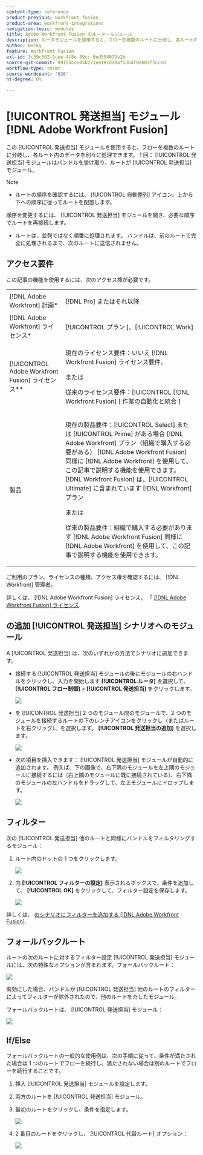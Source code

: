 ```yaml
---
content-type: reference
product-previous: workfront-fusion
product-area: workfront-integrations
navigation-topic: modules
title: Adobe Workfront Fusion のルーターモジュール
description: ルータモジュールを使用すると、フローを複数のルートに分岐し、各ルート内のデータを異なる方法で処理できます。 ルータモジュールがバンドルを受け取ると、ルートがルータモジュールに接続された順に、各接続ルートに転送されます。
author: Becky
feature: Workfront Fusion
exl-id: 3c39c562-1cee-4f8e-89cc-0ed554079a2b
source-git-commit: 0915dcce45b271ee18cdd8af5db4f0eb01f3cced
workflow-type: tm+mt
source-wordcount: '626'
ht-degree: 0%

---
```


# [!UICONTROL 発送担当] モジュール [!DNL Adobe Workfront Fusion]

この [!UICONTROL 発送担当] モジュールを使用すると、フローを複数のルートに分岐し、各ルート内のデータを別々に処理できます。 1 回： [!UICONTROL 発送担当] モジュールはバンドルを受け取り、ルートが [!UICONTROL 発送担当] モジュール。

>[!NOTE]
>
>* ルートの順序を確認するには、 [!UICONTROL 自動整列] アイコン。上から下への順序に従ってルートを配置します。
>
>  順序を変更するには、 [!UICONTROL 発送担当] モジュールを開き、必要な順序でルートを再接続します。
>
>* ルートは、並列ではなく順番に処理されます。 バンドルは、前のルートで完全に処理されるまで、次のルートに送信されません。
>



## アクセス要件

この記事の機能を使用するには、次のアクセス権が必要です。

<table style="table-layout:auto">
 <col> 
 <col> 
 <tbody> 
  <tr> 
    <td role="rowheader">[!DNL Adobe Workfront] 計画*</td> 
   <td> <p>[!DNL Pro] またはそれ以降</p> </td> 
  </tr> 
  <tr data-mc-conditions=""> 
   <td role="rowheader">[!DNL Adobe Workfront] ライセンス*</td> 
   <td> <p>[!UICONTROL プラン ]、[!UICONTROL Work]</p> </td> 
  </tr> 
  <tr> 
   <td role="rowheader">[!UICONTROL Adobe Workfront Fusion] ライセンス**</td> 
   <td>
   <p>現在のライセンス要件：いいえ [!DNL Workfront Fusion] ライセンス要件。</p>
   <p>または</p>
   <p>従来のライセンス要件：[!UICONTROL [!DNL Workfront Fusion] [ 作業の自動化と統合 ] </p>
   </td> 
  </tr> 
  <tr> 
   <td role="rowheader">製品</td> 
   <td>
   <p>現在の製品要件：[!UICONTROL Select] または [!UICONTROL Prime] がある場合 [!DNL Adobe Workfront] プラン（組織で購入する必要がある） [!DNL Adobe Workfront Fusion] 同様に [!DNL Adobe Workfront] を使用して、この記事で説明する機能を使用できます。 [!DNL Workfront Fusion] は、[!UICONTROL Ultimate] に含まれています [!DNL Workfront] プラン</p>
   <p>または</p>
   <p>従来の製品要件：組織で購入する必要があります [!DNL Adobe Workfront Fusion] 同様に [!DNL Adobe Workfront] を使用して、この記事で説明する機能を使用できます。</p>
   </td> 
  </tr> 
 </tbody> 
</table>

ご利用のプラン、ライセンスの種類、アクセス権を確認するには、 [!DNL Workfront] 管理者。

詳しくは、 [!DNL Adobe Workfront Fusion] ライセンス， 「 [[!DNL Adobe Workfront Fusion] ライセンス](../../workfront-fusion/get-started/license-automation-vs-integration.md).

## の追加 [!UICONTROL 発送担当] シナリオへのモジュール

A [!UICONTROL 発送担当] は、次のいずれかの方法でシナリオに追加できます。

* 接続する [!UICONTROL 発送担当] モジュールの後にモジュールの右ハンドルをクリックし、入力を開始します **[!UICONTROL ルータ]** を選択して、 **[!UICONTROL フロー制御]** > **[!UICONTROL 発送担当]** をクリックします。

  ![](assets/connect-the-router-350x108.png)

* を [!UICONTROL 発送担当] 2 つのモジュール間のモジュールで、2 つのモジュールを接続するルートの下のレンチアイコンをクリックし（またはルートを右クリック）、を選択します。 **[!UICONTROL 発送担当の追加]** を選択します。

  ![](assets/insert-router-350x191.png)

* 次の項目を挿入できます： [!UICONTROL 発送担当] モジュールが自動的に追加されます。 例えば、下の画像で、右下隅のモジュールを左上隅のモジュールに接続するには（右上隅のモジュールに既に接続されている）、右下隅のモジュールの左ハンドルをドラッグして、左上モジュールにドロップします。

  ![](assets/insert-router-automatically-350x379.png)

## フィルター

次の [!UICONTROL 発送担当] 他のルートと同様にバンドルをフィルタリングするモジュール：

1. ルート内のドットの 1 つをクリックします。

   ![](assets/router-click-a-dot-in-route-350x339.png)

1. 内 **[!UICONTROL フィルターの設定]** 表示されるボックスで、条件を追加して、 **[!UICONTROL OK]** をクリックして、フィルター設定を保存します。

   ![](assets/set-up-a-filter-2-350x242.png)

詳しくは、 [のシナリオにフィルターを追加する [!DNL Adobe Workfront Fusion]](../../workfront-fusion/scenarios/add-a-filter-to-a-scenario.md).

## フォールバックルート

ルートの次のルートに対するフィルター設定 [!UICONTROL 発送担当] モジュールには、次の特殊なオプションが含まれます。フォールバックルート：

![](assets/fallback-route-350x260.png)

有効にした場合、バンドルが [!UICONTROL 発送担当] 他のルートのフィルターによってフィルターが除外されたので、他のルートを介したモジュール。

フォールバックルートは、 [!UICONTROL 発送担当] モジュール：

![](assets/arrow-sign-in-router-module-350x361.png)

## If/Else

フォールバックルートの一般的な使用例は、次の手順に従って、条件が満たされた場合は 1 つのルートでフローを続行し、満たされない場合は別のルートでフローを続行することです。

1. 挿入 [!UICONTROL 発送担当] モジュールを設定します。
1. 両方のルートを [!UICONTROL 発送担当] モジュール。
1. 最初のルートをクリックし、条件を指定します。

   ![](assets/set-up-a-filter-2-350x242.png)

1. 2 番目のルートをクリックし、 [!UICONTROL 代替ルート] オプション：

   ![](assets/enable-fallback-route-option-350x238.png)
